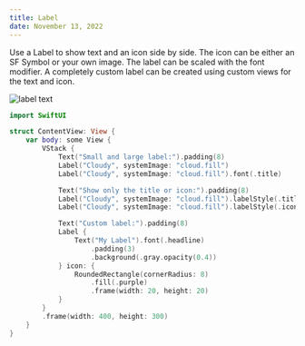 ```yaml
---
title: Label
date: November 13, 2022
---
```


Use a Label to show text and an icon side by side. The icon can be either an SF Symbol or your own image. The label can be scaled with the font modifier. A completely custom label can be created using custom views for the text and icon.

<img src="../images/labeltext.png" style="max-width:400px;" alt="label text">

```swift
import SwiftUI

struct ContentView: View {
    var body: some View {
        VStack {
            Text("Small and large label:").padding(8)
            Label("Cloudy", systemImage: "cloud.fill")
            Label("Cloudy", systemImage: "cloud.fill").font(.title)

            Text("Show only the title or icon:").padding(8)
            Label("Cloudy", systemImage: "cloud.fill").labelStyle(.titleOnly)
            Label("Cloudy", systemImage: "cloud.fill").labelStyle(.iconOnly)

            Text("Custom label:").padding(8)
            Label {
                Text("My Label").font(.headline)
                    .padding(3)
                    .background(.gray.opacity(0.4))
            } icon: {
                RoundedRectangle(cornerRadius: 8)
                    .fill(.purple)
                    .frame(width: 20, height: 20)
            }
        }
        .frame(width: 400, height: 300)
    }
}
```
